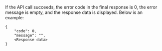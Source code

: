 If the API call succeeds, the error code in the final response is 0, the error message is empty, and the response data is displayed.
Below is an example:
```
{
    "code": 0,
    "message": "",
    <Response data>
}
```
